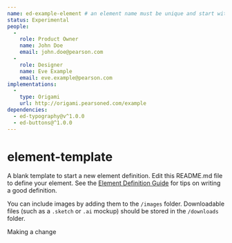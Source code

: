 ```yaml
---
name: ed-example-element # an element name must be unique and start with 'ed-'
status: Experimental
people:
  -
    role: Product Owner
    name: John Doe
    email: john.doe@pearson.com
  -
    role: Designer
    name: Eve Example
    email: eve.example@pearson.com
implementations:
  -
    type: Origami
    url: http://origami.pearsoned.com/example
dependencies:
  - ed-typography@v^1.0.0
  - ed-buttons@^1.0.0
---
```


# element-template
A blank template to start a new element definition. Edit this README.md file to define your element. See the [Element Definition Guide](www.example.com) for tips on writing a good definition.

You can include images by adding them to the `/images` folder. Downloadable files (such as a `.sketch` or `.ai` mockup) should be stored in the `/downloads` folder.

Making a change
